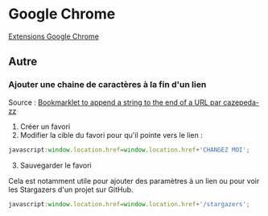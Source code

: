 # Google Chrome

[Extensions Google Chrome](./ChromeExtensions.md)

## Autre

### Ajouter une chaine de caractères à la fin d'un lien

Source : [Bookmarklet to append a string to the end of a URL par cazepeda-zz](https://gist.github.com/cazepeda-zz/3967172)

1. Créer un favori
2. Modifier la cible du favori pour qu'il pointe vers le lien :

```javascript
javascript:window.location.href=window.location.href+'CHANGEZ MOI';
```

3. Sauvegarder le favori

Cela est notamment utile pour ajouter des paramètres à un lien ou pour voir les Stargazers d'un projet sur GitHub.

```javascript	
javascript:window.location.href=window.location.href+'/stargazers';
```